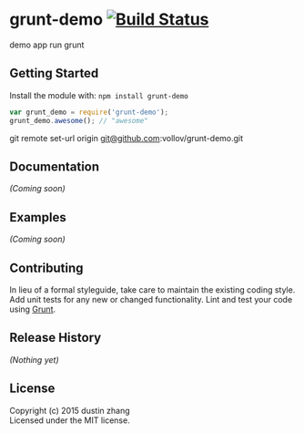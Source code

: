 # grunt-demo [![Build Status](https://secure.travis-ci.org/vollov/grunt-demo.png?branch=master)](http://travis-ci.org/vollov/grunt-demo)

demo app run grunt

## Getting Started
Install the module with: `npm install grunt-demo`

```javascript
var grunt_demo = require('grunt-demo');
grunt_demo.awesome(); // "awesome"
```
git remote set-url origin git@github.com:vollov/grunt-demo.git

## Documentation
_(Coming soon)_

## Examples
_(Coming soon)_

## Contributing
In lieu of a formal styleguide, take care to maintain the existing coding style. Add unit tests for any new or changed functionality. Lint and test your code using [Grunt](http://gruntjs.com/).

## Release History
_(Nothing yet)_

## License
Copyright (c) 2015 dustin zhang  
Licensed under the MIT license.
